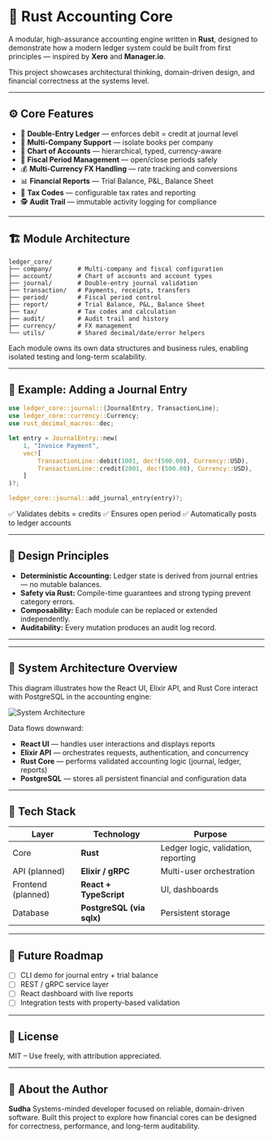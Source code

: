 # 🧮 Rust Accounting Core

A modular, high-assurance accounting engine written in **Rust**, designed to demonstrate how a modern ledger system could be built from first principles — inspired by **Xero** and **Manager.io**.

This project showcases architectural thinking, domain-driven design, and financial correctness at the systems level.

---

## ⚙️ Core Features

* 🧾 **Double-Entry Ledger** — enforces debit = credit at journal level
* 💼 **Multi-Company Support** — isolate books per company
* 🧱 **Chart of Accounts** — hierarchical, typed, currency-aware
* 📅 **Fiscal Period Management** — open/close periods safely
* 💰 **Multi-Currency FX Handling** — rate tracking and conversions
* 📊 **Financial Reports** — Trial Balance, P&L, Balance Sheet
* 🧮 **Tax Codes** — configurable tax rates and reporting
* 🕵️ **Audit Trail** — immutable activity logging for compliance

---

## 🏗️ Module Architecture

```
ledger_core/
├── company/       # Multi-company and fiscal configuration
├── account/       # Chart of accounts and account types
├── journal/       # Double-entry journal validation
├── transaction/   # Payments, receipts, transfers
├── period/        # Fiscal period control
├── report/        # Trial Balance, P&L, Balance Sheet
├── tax/           # Tax codes and calculation
├── audit/         # Audit trail and history
├── currency/      # FX management
└── utils/         # Shared decimal/date/error helpers
```

Each module owns its own data structures and business rules, enabling isolated testing and long-term scalability.

---

## 🧩 Example: Adding a Journal Entry

```rust
use ledger_core::journal::{JournalEntry, TransactionLine};
use ledger_core::currency::Currency;
use rust_decimal_macros::dec;

let entry = JournalEntry::new(
    1, "Invoice Payment",
    vec![
        TransactionLine::debit(1001, dec!(500.00), Currency::USD),
        TransactionLine::credit(2001, dec!(500.00), Currency::USD),
    ]
)?;

ledger_core::journal::add_journal_entry(entry)?;
```

✅ Validates debits = credits
✅ Ensures open period
✅ Automatically posts to ledger accounts

---

## 🧠 Design Principles

* **Deterministic Accounting:** Ledger state is derived from journal entries — no mutable balances.
* **Safety via Rust:** Compile-time guarantees and strong typing prevent category errors.
* **Composability:** Each module can be replaced or extended independently.
* **Auditability:** Every mutation produces an audit log record.

---
---

## 🧩 System Architecture Overview

This diagram illustrates how the React UI, Elixir API, and Rust Core interact with PostgreSQL in the accounting engine:

![System Architecture](A_flowchart_diagram_depicts_a_software_architectur.png)

Data flows downward:
- **React UI** — handles user interactions and displays reports  
- **Elixir API** — orchestrates requests, authentication, and concurrency  
- **Rust Core** — performs validated accounting logic (journal, ledger, reports)  
- **PostgreSQL** — stores all persistent financial and configuration data  

---

## 🧭 Tech Stack

| Layer              | Technology                | Purpose                             |
| ------------------ | ------------------------- | ----------------------------------- |
| Core               | **Rust**                  | Ledger logic, validation, reporting |
| API (planned)      | **Elixir / gRPC**         | Multi-user orchestration            |
| Frontend (planned) | **React + TypeScript**    | UI, dashboards                      |
| Database           | **PostgreSQL (via sqlx)** | Persistent storage                  |

---

## 🚀 Future Roadmap

* [ ] CLI demo for journal entry + trial balance
* [ ] REST / gRPC service layer
* [ ] React dashboard with live reports
* [ ] Integration tests with property-based validation

---

## 📄 License

MIT – Use freely, with attribution appreciated.

---

## 🙋 About the Author

**Sudha**
Systems-minded developer focused on reliable, domain-driven software.
Built this project to explore how financial cores can be designed for correctness, performance, and long-term auditability.
